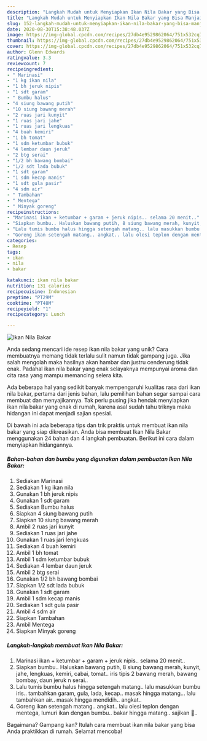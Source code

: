 ```yaml
---
description: "Langkah Mudah untuk Menyiapkan Ikan Nila Bakar yang Bisa Manjain Lidah"
title: "Langkah Mudah untuk Menyiapkan Ikan Nila Bakar yang Bisa Manjain Lidah"
slug: 152-langkah-mudah-untuk-menyiapkan-ikan-nila-bakar-yang-bisa-manjain-lidah
date: 2020-08-30T15:38:48.037Z
image: https://img-global.cpcdn.com/recipes/27db4e9529862064/751x532cq70/ikan-nila-bakar-foto-resep-utama.jpg
thumbnail: https://img-global.cpcdn.com/recipes/27db4e9529862064/751x532cq70/ikan-nila-bakar-foto-resep-utama.jpg
cover: https://img-global.cpcdn.com/recipes/27db4e9529862064/751x532cq70/ikan-nila-bakar-foto-resep-utama.jpg
author: Glenn Edwards
ratingvalue: 3.3
reviewcount: 7
recipeingredient:
- " Marinasi"
- "1 kg ikan nila"
- "1 bh jeruk nipis"
- "1 sdt garam"
- " Bumbu halus"
- "4 siung bawang putih"
- "10 siung bawang merah"
- "2 ruas jari kunyit"
- "1 ruas jari jahe"
- "1 ruas jari lengkuas"
- "4 buah kemiri"
- "1 bh tomat"
- "1 sdm ketumbar bubuk"
- "4 lembar daun jeruk"
- "2 btg serai"
- "1/2 bh bawang bombai"
- "1/2 sdt lada bubuk"
- "1 sdt garam"
- "1 sdm kecap manis"
- "1 sdt gula pasir"
- "4 sdm air"
- " Tambahan"
- " Mentega"
- " Minyak goreng"
recipeinstructions:
- "Marinasi ikan + ketumbar + garam + jeruk nipis.. selama 20 menit.."
- "Siapkan bumbu.. Haluskan bawang putih, 8 siung bawang merah, kunyit, jahe, lengkuas, kemiri, cabai, tomat.. iris tipis 2 bawang merah, bawang bombay, daun jeruk n serai.."
- "Lalu tumis bumbu halus hingga setengah matang.. lalu masukkan bumbu iris.. tambahkan garam, gula, lada, kecap.. masak hingga matang... lalu tambahkan air.. masak hingga mendidih.. angkat.."
- "Goreng ikan setengah matang.. angkat.. lalu olesi teplon dengan mentega, lumuri ikan dengan bumbu.. bakar hingga matang.. sajikan 💛.."
categories:
- Resep
tags:
- ikan
- nila
- bakar

katakunci: ikan nila bakar 
nutrition: 131 calories
recipecuisine: Indonesian
preptime: "PT29M"
cooktime: "PT48M"
recipeyield: "1"
recipecategory: Lunch

---
```



![Ikan Nila Bakar](https://img-global.cpcdn.com/recipes/27db4e9529862064/751x532cq70/ikan-nila-bakar-foto-resep-utama.jpg)

Anda sedang mencari ide resep ikan nila bakar yang unik? Cara membuatnya memang tidak terlalu sulit namun tidak gampang juga. Jika salah mengolah maka hasilnya akan hambar dan justru cenderung tidak enak. Padahal ikan nila bakar yang enak selayaknya mempunyai aroma dan cita rasa yang mampu memancing selera kita.



Ada beberapa hal yang sedikit banyak mempengaruhi kualitas rasa dari ikan nila bakar, pertama dari jenis bahan, lalu pemilihan bahan segar sampai cara membuat dan menyajikannya. Tak perlu pusing jika hendak menyiapkan ikan nila bakar yang enak di rumah, karena asal sudah tahu triknya maka hidangan ini dapat menjadi sajian spesial.


Di bawah ini ada beberapa tips dan trik praktis untuk membuat ikan nila bakar yang siap dikreasikan. Anda bisa membuat Ikan Nila Bakar menggunakan 24 bahan dan 4 langkah pembuatan. Berikut ini cara dalam menyiapkan hidangannya.

<!--inarticleads1-->

##### Bahan-bahan dan bumbu yang digunakan dalam pembuatan Ikan Nila Bakar:

1. Sediakan  Marinasi
1. Sediakan 1 kg ikan nila
1. Gunakan 1 bh jeruk nipis
1. Gunakan 1 sdt garam
1. Sediakan  Bumbu halus
1. Siapkan 4 siung bawang putih
1. Siapkan 10 siung bawang merah
1. Ambil 2 ruas jari kunyit
1. Sediakan 1 ruas jari jahe
1. Gunakan 1 ruas jari lengkuas
1. Sediakan 4 buah kemiri
1. Ambil 1 bh tomat
1. Ambil 1 sdm ketumbar bubuk
1. Sediakan 4 lembar daun jeruk
1. Ambil 2 btg serai
1. Gunakan 1/2 bh bawang bombai
1. Siapkan 1/2 sdt lada bubuk
1. Gunakan 1 sdt garam
1. Ambil 1 sdm kecap manis
1. Sediakan 1 sdt gula pasir
1. Ambil 4 sdm air
1. Siapkan  Tambahan
1. Ambil  Mentega
1. Siapkan  Minyak goreng




<!--inarticleads2-->

##### Langkah-langkah membuat Ikan Nila Bakar:

1. Marinasi ikan + ketumbar + garam + jeruk nipis.. selama 20 menit..
1. Siapkan bumbu.. Haluskan bawang putih, 8 siung bawang merah, kunyit, jahe, lengkuas, kemiri, cabai, tomat.. iris tipis 2 bawang merah, bawang bombay, daun jeruk n serai..
1. Lalu tumis bumbu halus hingga setengah matang.. lalu masukkan bumbu iris.. tambahkan garam, gula, lada, kecap.. masak hingga matang... lalu tambahkan air.. masak hingga mendidih.. angkat..
1. Goreng ikan setengah matang.. angkat.. lalu olesi teplon dengan mentega, lumuri ikan dengan bumbu.. bakar hingga matang.. sajikan 💛..




Bagaimana? Gampang kan? Itulah cara membuat ikan nila bakar yang bisa Anda praktikkan di rumah. Selamat mencoba!
